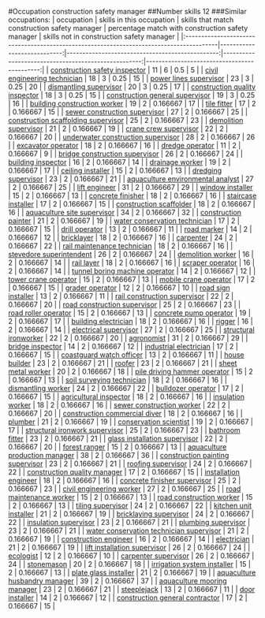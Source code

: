 #Occupation construction safety manager
##Number skills 12
###Similar occupations:
| occupation                                                                              |   skills in this occupation |   skills that match construction safety manager |   percentage match with construction safety manager |   skills not in construction safety manager |
|:----------------------------------------------------------------------------------------|----------------------------:|------------------------------------------------:|----------------------------------------------------:|--------------------------------------------:|
| [construction safety inspector](construction_safety_inspector.md)                       |                          11 |                                               6 |                                            0.5      |                                           5 |
| [civil engineering technician](civil_engineering_technician.md)                         |                          18 |                                               3 |                                            0.25     |                                          15 |
| [power lines supervisor](power_lines_supervisor.md)                                     |                          23 |                                               3 |                                            0.25     |                                          20 |
| [dismantling supervisor](dismantling_supervisor.md)                                     |                          20 |                                               3 |                                            0.25     |                                          17 |
| [construction quality inspector](construction_quality_inspector.md)                     |                          18 |                                               3 |                                            0.25     |                                          15 |
| [construction general supervisor](construction_general_supervisor.md)                   |                          19 |                                               3 |                                            0.25     |                                          16 |
| [building construction worker](building_construction_worker.md)                         |                          19 |                                               2 |                                            0.166667 |                                          17 |
| [tile fitter](tile_fitter.md)                                                           |                          17 |                                               2 |                                            0.166667 |                                          15 |
| [sewer construction supervisor](sewer_construction_supervisor.md)                       |                          27 |                                               2 |                                            0.166667 |                                          25 |
| [construction scaffolding supervisor](construction_scaffolding_supervisor.md)           |                          25 |                                               2 |                                            0.166667 |                                          23 |
| [demolition supervisor](demolition_supervisor.md)                                       |                          21 |                                               2 |                                            0.166667 |                                          19 |
| [crane crew supervisor](crane_crew_supervisor.md)                                       |                          22 |                                               2 |                                            0.166667 |                                          20 |
| [underwater construction supervisor](underwater_construction_supervisor.md)             |                          28 |                                               2 |                                            0.166667 |                                          26 |
| [excavator operator](excavator_operator.md)                                             |                          18 |                                               2 |                                            0.166667 |                                          16 |
| [dredge operator](dredge_operator.md)                                                   |                          11 |                                               2 |                                            0.166667 |                                           9 |
| [bridge construction supervisor](bridge_construction_supervisor.md)                     |                          26 |                                               2 |                                            0.166667 |                                          24 |
| [building inspector](building_inspector.md)                                             |                          16 |                                               2 |                                            0.166667 |                                          14 |
| [drainage worker](drainage_worker.md)                                                   |                          19 |                                               2 |                                            0.166667 |                                          17 |
| [ceiling installer](ceiling_installer.md)                                               |                          15 |                                               2 |                                            0.166667 |                                          13 |
| [dredging supervisor](dredging_supervisor.md)                                           |                          23 |                                               2 |                                            0.166667 |                                          21 |
| [aquaculture environmental analyst](aquaculture_environmental_analyst.md)               |                          27 |                                               2 |                                            0.166667 |                                          25 |
| [lift engineer](lift_engineer.md)                                                       |                          31 |                                               2 |                                            0.166667 |                                          29 |
| [window installer](window_installer.md)                                                 |                          15 |                                               2 |                                            0.166667 |                                          13 |
| [concrete finisher](concrete_finisher.md)                                               |                          18 |                                               2 |                                            0.166667 |                                          16 |
| [staircase installer](staircase_installer.md)                                           |                          17 |                                               2 |                                            0.166667 |                                          15 |
| [construction scaffolder](construction_scaffolder.md)                                   |                          18 |                                               2 |                                            0.166667 |                                          16 |
| [aquaculture site supervisor](aquaculture_site_supervisor.md)                           |                          34 |                                               2 |                                            0.166667 |                                          32 |
| [construction painter](construction_painter.md)                                         |                          21 |                                               2 |                                            0.166667 |                                          19 |
| [water conservation technician](water_conservation_technician.md)                       |                          17 |                                               2 |                                            0.166667 |                                          15 |
| [drill operator](drill_operator.md)                                                     |                          13 |                                               2 |                                            0.166667 |                                          11 |
| [road marker](road_marker.md)                                                           |                          14 |                                               2 |                                            0.166667 |                                          12 |
| [bricklayer](bricklayer.md)                                                             |                          18 |                                               2 |                                            0.166667 |                                          16 |
| [carpenter](carpenter.md)                                                               |                          24 |                                               2 |                                            0.166667 |                                          22 |
| [rail maintenance technician](rail_maintenance_technician.md)                           |                          18 |                                               2 |                                            0.166667 |                                          16 |
| [stevedore superintendent](stevedore_superintendent.md)                                 |                          26 |                                               2 |                                            0.166667 |                                          24 |
| [demolition worker](demolition_worker.md)                                               |                          16 |                                               2 |                                            0.166667 |                                          14 |
| [rail layer](rail_layer.md)                                                             |                          18 |                                               2 |                                            0.166667 |                                          16 |
| [scraper operator](scraper_operator.md)                                                 |                          16 |                                               2 |                                            0.166667 |                                          14 |
| [tunnel boring machine operator](tunnel_boring_machine_operator.md)                     |                          14 |                                               2 |                                            0.166667 |                                          12 |
| [tower crane operator](tower_crane_operator.md)                                         |                          15 |                                               2 |                                            0.166667 |                                          13 |
| [mobile crane operator](mobile_crane_operator.md)                                       |                          17 |                                               2 |                                            0.166667 |                                          15 |
| [grader operator](grader_operator.md)                                                   |                          12 |                                               2 |                                            0.166667 |                                          10 |
| [road sign installer](road_sign_installer.md)                                           |                          13 |                                               2 |                                            0.166667 |                                          11 |
| [rail construction supervisor](rail_construction_supervisor.md)                         |                          22 |                                               2 |                                            0.166667 |                                          20 |
| [road construction supervisor](road_construction_supervisor.md)                         |                          25 |                                               2 |                                            0.166667 |                                          23 |
| [road roller operator](road_roller_operator.md)                                         |                          15 |                                               2 |                                            0.166667 |                                          13 |
| [concrete pump operator](concrete_pump_operator.md)                                     |                          19 |                                               2 |                                            0.166667 |                                          17 |
| [building electrician](building_electrician.md)                                         |                          18 |                                               2 |                                            0.166667 |                                          16 |
| [rigger](rigger.md)                                                                     |                          16 |                                               2 |                                            0.166667 |                                          14 |
| [electrical supervisor](electrical_supervisor.md)                                       |                          27 |                                               2 |                                            0.166667 |                                          25 |
| [structural ironworker](structural_ironworker.md)                                       |                          22 |                                               2 |                                            0.166667 |                                          20 |
| [agronomist](agronomist.md)                                                             |                          31 |                                               2 |                                            0.166667 |                                          29 |
| [bridge inspector](bridge_inspector.md)                                                 |                          14 |                                               2 |                                            0.166667 |                                          12 |
| [industrial electrician](industrial_electrician.md)                                     |                          17 |                                               2 |                                            0.166667 |                                          15 |
| [coastguard watch officer](coastguard_watch_officer.md)                                 |                          13 |                                               2 |                                            0.166667 |                                          11 |
| [house builder](house_builder.md)                                                       |                          23 |                                               2 |                                            0.166667 |                                          21 |
| [roofer](roofer.md)                                                                     |                          23 |                                               2 |                                            0.166667 |                                          21 |
| [sheet metal worker](sheet_metal_worker.md)                                             |                          20 |                                               2 |                                            0.166667 |                                          18 |
| [pile driving hammer operator](pile_driving_hammer_operator.md)                         |                          15 |                                               2 |                                            0.166667 |                                          13 |
| [soil surveying technician](soil_surveying_technician.md)                               |                          18 |                                               2 |                                            0.166667 |                                          16 |
| [dismantling worker](dismantling_worker.md)                                             |                          24 |                                               2 |                                            0.166667 |                                          22 |
| [bulldozer operator](bulldozer_operator.md)                                             |                          17 |                                               2 |                                            0.166667 |                                          15 |
| [agricultural inspector](agricultural_inspector.md)                                     |                          18 |                                               2 |                                            0.166667 |                                          16 |
| [insulation worker](insulation_worker.md)                                               |                          18 |                                               2 |                                            0.166667 |                                          16 |
| [sewer construction worker](sewer_construction_worker.md)                               |                          22 |                                               2 |                                            0.166667 |                                          20 |
| [construction commercial diver](construction_commercial_diver.md)                       |                          18 |                                               2 |                                            0.166667 |                                          16 |
| [plumber](plumber.md)                                                                   |                          21 |                                               2 |                                            0.166667 |                                          19 |
| [conservation scientist](conservation_scientist.md)                                     |                          19 |                                               2 |                                            0.166667 |                                          17 |
| [structural ironwork supervisor](structural_ironwork_supervisor.md)                     |                          25 |                                               2 |                                            0.166667 |                                          23 |
| [bathroom fitter](bathroom_fitter.md)                                                   |                          23 |                                               2 |                                            0.166667 |                                          21 |
| [glass installation supervisor](glass_installation_supervisor.md)                       |                          22 |                                               2 |                                            0.166667 |                                          20 |
| [forest ranger](forest_ranger.md)                                                       |                          15 |                                               2 |                                            0.166667 |                                          13 |
| [aquaculture production manager](aquaculture_production_manager.md)                     |                          38 |                                               2 |                                            0.166667 |                                          36 |
| [construction painting supervisor](construction_painting_supervisor.md)                 |                          23 |                                               2 |                                            0.166667 |                                          21 |
| [roofing supervisor](roofing_supervisor.md)                                             |                          24 |                                               2 |                                            0.166667 |                                          22 |
| [construction quality manager](construction_quality_manager.md)                         |                          17 |                                               2 |                                            0.166667 |                                          15 |
| [installation engineer](installation_engineer.md)                                       |                          18 |                                               2 |                                            0.166667 |                                          16 |
| [concrete finisher supervisor](concrete_finisher_supervisor.md)                         |                          25 |                                               2 |                                            0.166667 |                                          23 |
| [civil engineering worker](civil_engineering_worker.md)                                 |                          27 |                                               2 |                                            0.166667 |                                          25 |
| [road maintenance worker](road_maintenance_worker.md)                                   |                          15 |                                               2 |                                            0.166667 |                                          13 |
| [road construction worker](road_construction_worker.md)                                 |                          15 |                                               2 |                                            0.166667 |                                          13 |
| [tiling supervisor](tiling_supervisor.md)                                               |                          24 |                                               2 |                                            0.166667 |                                          22 |
| [kitchen unit installer](kitchen_unit_installer.md)                                     |                          21 |                                               2 |                                            0.166667 |                                          19 |
| [bricklaying supervisor](bricklaying_supervisor.md)                                     |                          24 |                                               2 |                                            0.166667 |                                          22 |
| [insulation supervisor](insulation_supervisor.md)                                       |                          23 |                                               2 |                                            0.166667 |                                          21 |
| [plumbing supervisor](plumbing_supervisor.md)                                           |                          23 |                                               2 |                                            0.166667 |                                          21 |
| [water conservation technician supervisor](water_conservation_technician_supervisor.md) |                          21 |                                               2 |                                            0.166667 |                                          19 |
| [construction engineer](construction_engineer.md)                                       |                          16 |                                               2 |                                            0.166667 |                                          14 |
| [electrician](electrician.md)                                                           |                          21 |                                               2 |                                            0.166667 |                                          19 |
| [lift installation supervisor](lift_installation_supervisor.md)                         |                          26 |                                               2 |                                            0.166667 |                                          24 |
| [ecologist](ecologist.md)                                                               |                          12 |                                               2 |                                            0.166667 |                                          10 |
| [carpenter supervisor](carpenter_supervisor.md)                                         |                          26 |                                               2 |                                            0.166667 |                                          24 |
| [stonemason](stonemason.md)                                                             |                          20 |                                               2 |                                            0.166667 |                                          18 |
| [irrigation system installer](irrigation_system_installer.md)                           |                          15 |                                               2 |                                            0.166667 |                                          13 |
| [plate glass installer](plate_glass_installer.md)                                       |                          21 |                                               2 |                                            0.166667 |                                          19 |
| [aquaculture husbandry manager](aquaculture_husbandry_manager.md)                       |                          39 |                                               2 |                                            0.166667 |                                          37 |
| [aquaculture mooring manager](aquaculture_mooring_manager.md)                           |                          23 |                                               2 |                                            0.166667 |                                          21 |
| [steeplejack](steeplejack.md)                                                           |                          13 |                                               2 |                                            0.166667 |                                          11 |
| [door installer](door_installer.md)                                                     |                          14 |                                               2 |                                            0.166667 |                                          12 |
| [construction general contractor](construction_general_contractor.md)                   |                          17 |                                               2 |                                            0.166667 |                                          15 |
